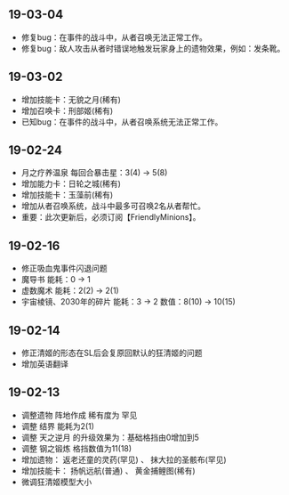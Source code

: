 ## 19-03-04  
* 修复bug：在事件的战斗中，从者召唤无法正常工作。
* 修复bug：敌人攻击从者时错误地触发玩家身上的遗物效果，例如：发条靴。
## 19-03-02  
* 增加技能卡：无貌之月(稀有)
* 增加召唤卡：刑部姬(稀有)
* 已知bug：在事件的战斗中，从者召唤系统无法正常工作。
## 19-02-24  
* 月之疗养温泉 每回合暴击星：3(4) → 5(8)
* 增加能力卡：日轮之城(稀有)
* 增加技能卡：玉藻前(稀有)
* 增加从者召唤系统，战斗中最多可召唤2名从者帮忙。
* 重要：此次更新后，必须订阅【FriendlyMinions】。
## 19-02-16  
* 修正吸血鬼事件闪退问题
* 魔导书 能耗：0 → 1
* 虚数魔术 能耗：2(2) → 2(1)
* 宇宙棱镜、2030年的碎片 能耗：3 → 2 数值：8(10) → 10(15)
## 19-02-14  
* 修正清姬的形态在SL后会复原回默认的狂清姬的问题
* 增加英语翻译
## 19-02-13  
* 调整遗物 阵地作成 稀有度为 罕见
* 调整 结界 能耗为2(1)
* 调整 天之逆月 的升级效果为：基础格挡由0增加到5
* 调整 钢之锻炼 格挡数值为11(18)
* 增加遗物： 返老还童的灵药(罕见) 、 抹大拉的圣骸布(罕见)
* 增加技能卡： 扬帆远航(普通) 、 黄金捕鲤图(稀有)
* 微调狂清姬模型大小
